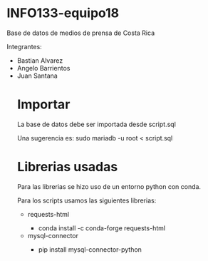 # INFO133-equipo18
Base de datos de medios de prensa de Costa Rica

Integrantes:

<ul>
    <li>Bastian Alvarez</li>
    <li>Angelo Barrientos</li>
    <li>Juan Santana</li>

# Importar
La base de datos debe ser importada desde script.sql

Una sugerencia es: sudo mariadb -u root < script.sql

# Librerias usadas
Para las librerias se hizo uso de un entorno python con conda.

Para los scripts usamos las siguientes librerias:
<ul>
    <li>requests-html</li>
    <ul><li>conda install -c conda-forge requests-html</li></ul>
    <li>mysql-connector</li>
    <ul><li>pip install mysql-connector-python</li></ul>
</ul>
    








